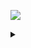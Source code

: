 ![](https://komarev.com/ghpvc/?username=notcarlton)
<details>
<summary></summary>
<a href="https://discord.com/users/1064895047759314946">
  <img src="https://lanyard-profile-readme.vercel.app/api/1064895047759314946" align="left" />
</a>


![](https://github-readme-stats.vercel.app/api/top-langs/?username=notcarlton&theme=dark)

![](https://github-readme-stats.vercel.app/api?username=notcarlton&show_icons=true&theme=dark)
</details>
